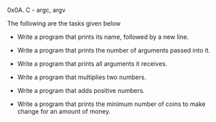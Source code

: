 0x0A. C - argc, argv

The following are the tasks given below
- Write a program that prints its name, followed by a new line.

- Write a program that prints the number of arguments passed into it.

- Write a program that prints all arguments it receives.

- Write a program that multiplies two numbers.

- Write a program that adds positive numbers.

- Write a program that prints the minimum number of coins to make change for an amount of money.
